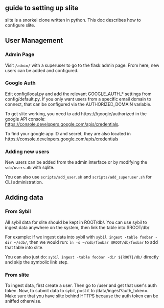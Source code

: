 ## guide to setting up slite

slite is a snorkel clone written in python. This doc describes how to
configure slite.

## User Management

### Admin Page

Visit `/admin/` with a superuser to go to the flask admin page. From here, new
users can be added and configured.

### Google Auth

Edit config/local.py and add the relevant GOOGLE_AUTH_* settings from
config/default.py. If you only want users from a specific email domain to
connect, that can be configured via the AUTHORIZED_DOMAIN variable.

To get slite working, you need to add https://<slitehost>/google/authorized	in
the google API console: https://console.developers.google.com/apis/credentials.

To find your google app ID and secret, they are also located in
https://console.developers.google.com/apis/credentials

### Adding new users

New users can be added from the admin interface or by modifying the
`sdb/users.db` with sqlite.

You can also use `scripts/add_user.sh` and `scripts/add_superuser.sh` for CLI
administration.

## Adding data

### From Sybil

All sybil data for slite should be kept in ROOT/db/. You can use sybil to
ingest data anywhere on the system, then link the table into $ROOT/db/

For example: if we ingest data into sybil with `sybil ingest -table foobar -dir
~/sdb/`, then we would run: `ln -s ~/sdb/foobar $ROOT/db/foobar` to add that
table into slite.

You can also just do: `sybil ingest -table foobar -dir ${ROOT}/db/` directly and skip
the symbolic link step.

### From slite

To ingest data, first create a user. Then go to /user and get that user's auth
token. Now, to submit data to sybil, post it to
/data/ingest?auth_token=<token>.  Make sure that you have slite behind HTTPS
because the auth token can be sniffed otherwise.

